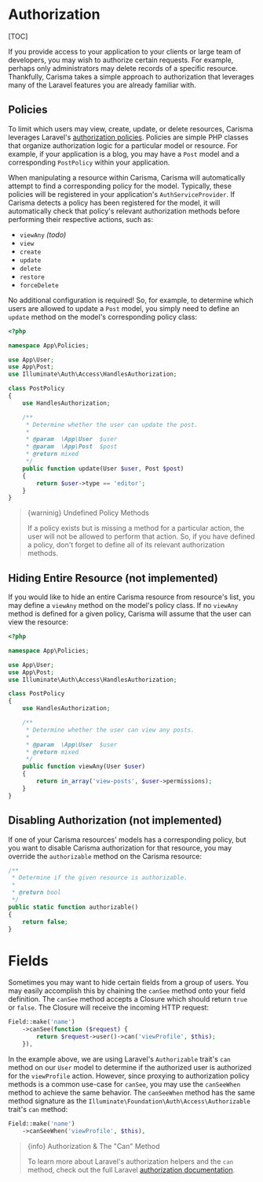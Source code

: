 # Authorization

[TOC]

If you provide access to your application to your clients or large team of developers, you may wish to authorize certain requests. For example, perhaps only administrators may delete records of a specific resource. Thankfully, Carisma takes a simple approach to authorization that leverages many of the Laravel features you are already familiar with.

## Policies

To limit which users may view, create, update, or delete resources, Carisma leverages Laravel's [authorization policies](https://laravel.com/docs/authorization#creating-policies). Policies are simple PHP classes that organize authorization logic for a particular model or resource. For example, if your application is a blog, you may have a `Post` model and a corresponding `PostPolicy` within your application.

When manipulating a resource within Carisma, Carisma will automatically attempt to find a corresponding policy for the model. Typically, these policies will be registered in your application's `AuthServiceProvider`. If Carisma detects a policy has been registered for the model, it will automatically check that policy's relevant authorization methods before performing their respective actions, such as:

- `viewAny` *(todo)*
- `view`
- `create`
- `update`
- `delete`
- `restore`
- `forceDelete`

No additional configuration is required! So, for example, to determine which users are allowed to update a `Post` model, you simply need to define an `update` method on the model's corresponding policy class:

```php
<?php

namespace App\Policies;

use App\User;
use App\Post;
use Illuminate\Auth\Access\HandlesAuthorization;

class PostPolicy
{
    use HandlesAuthorization;

    /**
     * Determine whether the user can update the post.
     *
     * @param  \App\User  $user
     * @param  \App\Post  $post
     * @return mixed
     */
    public function update(User $user, Post $post)
    {
        return $user->type == 'editor';
    }
}
```

> {warninig} Undefined Policy Methods
>
> If a policy exists but is missing a method for a particular action, the user will not be allowed to perform that action. So, if you have defined a policy, don't forget to define all of its relevant authorization methods.

## Hiding Entire Resource (not implemented)

If you would like to hide an entire Carisma resource from resource's list, you may define a `viewAny` method on the model's policy class. If no `viewAny` method is defined for a given policy, Carisma will assume that the user can view the resource:

```php
<?php

namespace App\Policies;

use App\User;
use App\Post;
use Illuminate\Auth\Access\HandlesAuthorization;

class PostPolicy
{
    use HandlesAuthorization;

    /**
     * Determine whether the user can view any posts.
     *
     * @param  \App\User  $user
     * @return mixed
     */
    public function viewAny(User $user)
    {
        return in_array('view-posts', $user->permissions);
    }
}
```

## Disabling Authorization (not implemented)

If one of your Carisma resources' models has a corresponding policy, but you want to disable Carisma authorization for that resource, you may override the `authorizable` method on the Carisma resource:

```php
/**
 * Determine if the given resource is authorizable.
 *
 * @return bool
 */
public static function authorizable()
{
    return false;
}
```

# Fields

Sometimes you may want to hide certain fields from a group of users. You may easily accomplish this by chaining the `canSee` method onto your field definition. The `canSee` method accepts a Closure which should return `true` or `false`. The Closure will receive the incoming HTTP request:

```php
Field::make('name')
    ->canSee(function ($request) {
        return $request->user()->can('viewProfile', $this);
    }),
```

In the example above, we are using Laravel's `Authorizable` trait's `can` method on our `User` model to determine if the authorized user is authorized for the `viewProfile` action. However, since proxying to authorization policy methods is a common use-case for `canSee`, you may use the `canSeeWhen` method to achieve the same behavior. The `canSeeWhen` method has the same method signature as the `Illuminate\Foundation\Auth\Access\Authorizable` trait's `can` method:

```php
Field::make('name')
	->canSeeWhen('viewProfile', $this),
```

> {info} Authorization & The "Can" Method
>
> To learn more about Laravel's authorization helpers and the `can` method, check out the full Laravel [authorization documentation](https://laravel.com/docs/authorization#via-the-user-model).